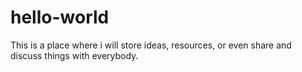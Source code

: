 # hello-world
This is a place where i will store ideas, resources, or even share and discuss things with everybody.
